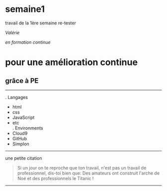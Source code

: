 # semaine1
travail de la 1ère semaine
re-tester

*Valérie*  

_en formation continue_  

# pour une amélioration continue  

## grâce à PE  
_______________________________________________________________________  

. Langages
* html
* css
* JavaScript
* etc  
. Environments  
* Cloud9
* GitHub
* Simplon  

_________________________  

une petite citation  
>Si un jour on te reproche que ton travail, n'est pas un travail de professionnel, dis-toi bien que:
Des amateurs ont construit l'arche de Noé et des professionnels le Titanic !  

__________________________________________________________________________________________________________  

